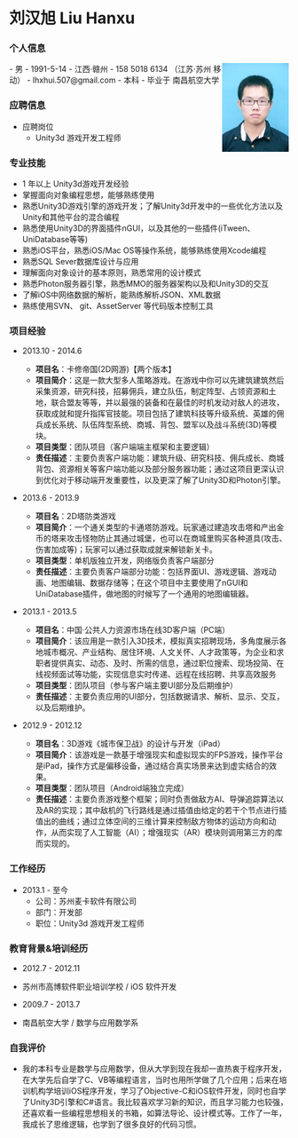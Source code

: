 # 刘汉旭 Liu Hanxu

### 个人信息
<img src="lhx.jpg"  alt="刘汉旭" align="right"/>
- 男
- 1991-5-14
- 江西·赣州
- 158 5018 6134  （江苏·苏州 移动）
- lhxhui.507@gmail.com
- 本科 - 毕业于 南昌航空大学

### 应聘信息

- 应聘岗位
	* Unity3d 游戏开发工程师


### 专业技能

- 1 年以上 Unity3d游戏开发经验
- 掌握面向对象编程思想，能够熟练使用
- 熟悉Unity3D游戏引擎的游戏开发；了解Unity3d开发中的一些优化方法以及Unity和其他平台的混合编程
- 熟悉使用Unity3D的界面插件nGUI，以及其他的一些插件(iTween、UniDatabase等等)
- 熟悉iOS平台，熟悉iOS/Mac OS等操作系统，能够熟练使用Xcode编程
- 熟悉SQL Sever数据库设计与应用
- 理解面向对象设计的基本原则，熟悉常用的设计模式
- 熟悉Photon服务器引擎，熟悉MMO的服务器架构以及和Unity3D的交互
- 了解iOS中网络数据的解析，能熟练解析JSON、XML数据
- 熟练使用SVN、 git、AssetServer 等代码版本控制工具

### 项目经验

-  2013.10 - 2014.6
 	* **项目名**：卡修帝国(2D网游)【两个版本】
 	* **项目简介**：这是一款大型多人策略游戏。在游戏中你可以先建筑建筑然后采集资源，研究科技，招募佣兵，建立队伍，制定阵型、占领资源和土地，联合盟友等等，并以最强的装备和在最佳的时机发动对敌人的进攻，获取成就和提升指挥官技能。项目包括了建筑科技等升级系统、英雄的佣兵成长系统、队伍阵型系统、商城、背包、盟军以及战斗系统(3D)等模块。
 	* **项目类型**：团队项目（客户端端主框架和主要逻辑）
 	* **责任描述**：主要负责客户端功能：建筑升级、研究科技、佣兵成长、商城背包、资源相关等客户端功能以及部分服务器功能；通过这项目更深认识到优化对于移动端开发重要性，以及更深了解了Unity3D和Photon引擎。
- 2013.6 - 2013.9
 	* **项目名**：2D塔防类游戏
 	* **项目简介**：一个通关类型的卡通塔防游戏。玩家通过建造攻击塔和产出金币的塔来攻击怪物防止其通过城堡，也可以在商城里购买各种道具(攻击、伤害加成等)；玩家可以通过获取成就来解锁新关卡。
 	* **项目类型**：单机版独立开发，网络版负责客户端部分
 	* **责任描述**：主要负责客户端部分功能：包括界面UI、游戏逻辑、游戏动画、地图编辑、数据存储等；在这个项目中主要使用了nGUI和UniDatabase插件，做地图的时候写了一个通用的地图编辑器。
- 2013.1 - 2013.5
 	* **项目名**：中国·公共人力资源市场在线3D客户端（PC端）
 	* **项目简介**：该应用是一款引入3D技术，模拟真实招聘现场，多角度展示各地城市概况、产业结构、居住环境、人文关怀、人才政策等，为企业和求职者提供真实、动态、及时、所需的信息，通过职位搜索、现场投简、在线视频面试等功能，实现信息实时传递、远程在线招聘、共享高效服务
 	* **项目类型**：团队项目（参与客户端主要UI部分及后期维护）
 	* **责任描述**：主要负责应用的UI部分，包括数据请求、解析、显示、交互，以及后期维护。

- 2012.9 - 2012.12
 	* **项目名**：3D游戏《城市保卫战》的设计与开发（iPad）
 	* **项目简介**：该游戏是一款基于增强现实和虚拟现实的FPS游戏，操作平台是iPad，操作方式是偏移设备，通过结合真实场景来达到虚实结合的效果。
 	* **项目类型**：团队项目（Android端独立完成）
 	* **责任描述**：主要负责游戏整个框架；同时负责做敌方AI、导弹追踪算法以及AR的实现；其中敌机的飞行路线是通过插值由给定的若干个节点进行插值出的曲线；通过立体空间的三维计算来控制敌方物体的运动方向和动作，从而实现了人工智能（AI）；增强现实（AR）模块则调用第三方的库而实现的。

### 工作经历


- 2013.1 - 至今
	- 公司：苏州麦卡软件有限公司
	- 部门：开发部
	- 职位：Unity3d 游戏开发工程师

### 教育背景&培训经历

- 2012.7 - 2012.11
 * 苏州市高博软件职业培训学校 / iOS 软件开发
- 2009.7 - 2013.7
 * 南昌航空大学 / 数学与应用数学系 

### 自我评价
- 我的本科专业是数学与应用数学，但从大学到现在我却一直热衷于程序开发，在大学先后自学了C、VB等编程语言，当时也用所学做了几个应用；后来在培训机构学培训iOS程序开发，学习了Objective-C和iOS软件开发，同时也自学了Unity3D引擎和C#语言。我比较喜欢学习新的知识，而且学习能力也较强，还喜欢看一些编程思想相关的书箱，如算法导论、设计模式等。工作了一年，我成长了思维逻辑，也学到了很多良好的代码习惯。